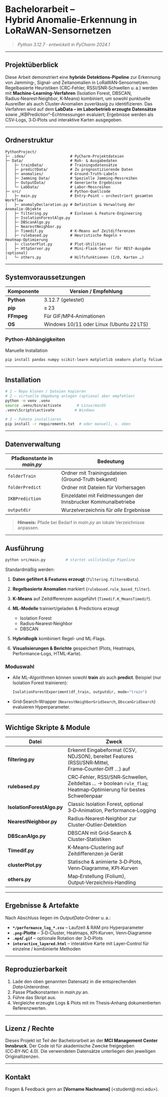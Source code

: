 # Bachelorarbeit – **Hybrid Anomalie‑Erkennung in LoRaWAN‑Sensornetzen**

> *Python 3.12.7 · entwickelt in PyCharm 2024.1*

---

## Projektüberblick <a name="projektüberblick"></a>

Diese Arbeit demonstriert eine **hybride Detektions‑Pipeline** zur Erkennung von Jamming‑, Signal‑ und Zeit­anomalien in LoRaWAN‑Sensornetzen.
Regelbasierte Heuristiken (CRC‑Fehler, RSSI/SNR‑Schwellen u. a.) werden mit **Machine‑Learning‑Verfahren** (Isolation Forest, DBSCAN, Radius‑Nearest‑Neighbor, K‑Means) kombiniert, um sowohl punktuelle Ausreißer als auch Cluster‑Anomalien zuverlässig zu identifizieren.
Das Verfahren wird auf dem **LabData – im Laborbetrieb erzeugte Datensätze** sowie „IKBPrediction“–Echt­messungen evaluiert; Ergebnisse werden als CSV‑Logs, 3‑D‑Plots und interaktive Karten ausgegeben.

---

## Ordnerstruktur <a name="ordnerstruktur"></a>

```
PythonProject/
├─ .idea/                    # PyCharm‑Projektdateien
├─ Data/                     # Roh‑ & Ausgabedaten
│   ├─ trainData/            # Trainings­datensätze
│   ├─ predictData/          # Zu prognostizierende Daten
│   ├─ anomalies/            # Ground‑Truth‑Labels
│   ├─ Jamming Data/         # Spezielle Jamming‑Messreihen
│   ├─ OutputData/           # Generierte Ergebnisse
│   └─ LabData/              # Labor‑Messreihen
├─ src/                      # Python‑Quellcode
│   ├─ main.py               # Entry‑Point – orchestriert gesamten Workflow
│   ├─ anomalyDeclaration.py # Definition & Verwaltung der Anomalie‑Objekte
│   ├─ filtering.py          # Einlesen & Feature‑Engineering
│   ├─ IsolationForestAlgo.py
│   ├─ DBScanAlgo.py
│   ├─ NearestNeighbor.py
│   ├─ Timedif.py            # K‑Means auf Zeitdifferenzen
│   ├─ rulebased.py          # Heuristische Regeln + Heatmap‑Optimierung
│   ├─ clusterPlot.py        # Plot‑Utilities
│   ├─ HttpServer.py         # Mini‑Flask‑Server für REST‑Ausgabe (optional)
│   └─ others.py             # Hilfsfunktionen (I/O, Karten …)
```

---

## Systemvoraussetzungen <a name="systemvoraussetzungen"></a>

| Komponente | Version / Empfehlung                     |
| ---------- | ---------------------------------------- |
| **Python** | 3.12.7 (getestet)                        |
| **pip**    | ≥ 23                                     |
| **FFmpeg** | Für GIF/MP4‑Animationen                  |
| **OS**     | Windows 10/11 oder Linux (Ubuntu 22 LTS) |

### Python‑Abhängigkeiten
Manuelle Installation

```bash
pip install pandas numpy scikit-learn matplotlib seaborn plotly folium matplotlib-venn psutil joblib tqdm
```

---

## Installation <a name="installation"></a>

```bash
# 1 – Repo klonen / Dateien kopieren
# 2 – virtuelle Umgebung anlegen (optional aber empfohlen)
python -m venv .venv
source .venv/bin/activate       # Linux/macOS
.venv\Scripts\activate         # Windows

# 3 – Pakete installieren
pip install -r requirements.txt  # oder manuell, s. oben
```

---

## Datenverwaltung <a name="datenverwaltung"></a>

| Pfadkonstante in *main.py* | Bedeutung                                                      |
| -------------------------- | -------------------------------------------------------------- |
| `folderTrain`              | Ordner mit Trainingsdateien (Ground‑Truth bekannt)             |
| `folderPredict`            | Ordner mit Dateien für Vorhersagen                             |
| `IKBPrediction`            | Einzeldatei mit Feldmessungen der Innsbrucker Kommunalbetriebe |
| `outputdir`                | Wurzelverzeichnis für *alle* Ergebnisse                        |

> **Hinweis:** Pfade bei Bedarf in *main.py* an lokale Verzeichnisse anpassen.

---

## Ausführung <a name="ausfuehrung"></a>

```bash
python src/main.py         # startet vollständige Pipeline
```

Standardmäßig werden:

1. **Daten gefiltert & Features erzeugt** (`filtering.filteredData`).
2. **Regelbasierte Anomalien** markiert (`rulebased.rule_based_filter`).
3. **K‑Means** auf Zeitdifferenzen ausgeführt (`Timedif.K_MeansTimedif`).
4. **ML‑Modelle** trainiert/geladen & Predictions erzeugt

   * Isolation Forest
   * Radius‑Nearest‑Neighbor
   * DBSCAN
5. **Hybridlogik** kombiniert Regel‑ und ML‑Flags.
6. **Visualisierungen & Berichte** gespeichert (Plots, Heatmaps, Performance‑Logs, HTML‑Karte).

### Moduswahl

* Alle ML‑Algorithmen können sowohl **train** als auch **predict**.
  Beispiel (nur Isolation Forest trainieren):

  ```python
  IsolationForestExperiment(df_train, outputdir, mode="train")
  ```
* Grid‑Search‑Wrapper (`NearestNeighborGridSearch`, `DbscanGridSearch`) evaluieren Hyper­parameter.

---

## Wichtige Skripte & Module <a name="module"></a>

| Datei                      | Zweck                                                                                                            |
| -------------------------- | ---------------------------------------------------------------------------------------------------------------- |
| **filtering.py**           | Erkennt Eingabeformat (CSV, NDJSON), bereitet Features (RSSI/SNR‑Mittel, Frame‑Counter‑Diff …) auf               |
| **rulebased.py**           | CRC‑Fehler, RSSI/SNR‑Schwellen, Zeitdeltas … → boolean `rule_flag`; Heatmap‑Optimierung für bestes Schwellenpaar |
| **IsolationForestAlgo.py** | Classic Isolation Forest, optional 3‑D‑Animation, Performance‑Logging                                            |
| **NearestNeighbor.py**     | Radius‑Nearest‑Neighbor zur Cluster‑Outlier‑Detektion                                                            |
| **DBScanAlgo.py**          | DBSCAN mit Grid‑Search & Cluster‑Statistiken                                                                     |
| **Timedif.py**             | K‑Means‑Clustering auf Zeitdifferenzen je Gerät                                                                  |
| **clusterPlot.py**         | Statische & animierte 3‑D‑Plots, Venn‑Diagramme, KPI‑Kurven                                                      |
| **others.py**              | Map‑Erstellung (Folium), Output‑Verzeichnis‑Handling                                                             |

---

## Ergebnisse & Artefakte <a name="ergebnisse"></a>

Nach Abschluss liegen im *OutputData*‑Ordner u. a.:

* **`*/performance_log_*.csv`** – Laufzeit & RAM pro Hyperparameter
* **`.png`‑Plotte** – 3‑D‑Cluster, Heatmaps, KPI‑Kurven, Venn‑Diagramme
* **`.mp4`/`.gif`** – optionale Rotation der 3‑D‑Plots
* **`interactive_layered.html`** – interaktive Karte mit Layer‑Control für einzelne / kombinierte Methoden

---

## Reproduzierbarkeit

1. Lade den oben genannten Datensatz in die entsprechenden *Data*‑Unterordner.
2. Passe Pfadkonstanten in *main.py* an.
3. Führe das Skript aus.
4. Vergleiche erzeugte Logs & Plots mit im Thesis‑Anhang dokumentierten Referenzwerten.

---

## Lizenz / Rechte

Dieses Projekt ist Teil der Bachelorarbeit an der **MCI Management Center Innsbruck**.
Der Code ist für akademische Zwecke freigegeben (CC‑BY‑NC 4.0).
Die verwendeten Datensätze unterliegen den jeweiligen Original­lizenzen.

---

## Kontakt

Fragen & Feedback gern an **\[Vorname Nachname]** (\<student@ mci.edu>).
